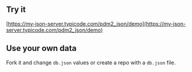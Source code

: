## Try it

[https://my-json-server.typicode.com/pdm2_json/demo](https://my-json-server.typicode.com/pdm2_json/demo)

## Use your own data

Fork it and change `db.json` values or create a repo with a `db.json` file.

